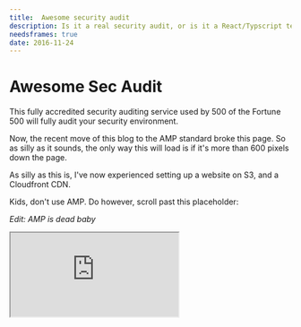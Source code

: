 ```yaml
---
title:  Awesome security audit
description: Is it a real security audit, or is it a React/Typscript template? Why not both?
needsframes: true
date: 2016-11-24
---
```


# Awesome Sec Audit
This fully accredited security auditing service used by 500 of the Fortune 500 will fully audit your security environment.

Now, the recent move of this blog to the AMP standard broke this page. So as silly as it sounds, the only way this will load is if it's more than 600 pixels down the page.

As silly as this is, I've now experienced setting up a website on S3, and a Cloudfront CDN.

Kids, don't use AMP. Do however, scroll past this placeholder:

*Edit: AMP is dead baby*
<iframe 
    src="https://d86c84grgz45x.cloudfront.net/reactexample.html">
    sandbox
></iframe>
